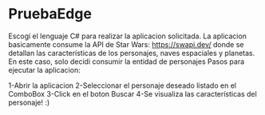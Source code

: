 # PruebaEdge

Escogí el lenguaje C# para realizar la aplicacion solicitada.
La aplicacion basicamente consume la API de Star Wars: https://swapi.dev/ donde se detallan las características de los personajes, naves espaciales y planetas.
En este caso, solo decidi consumir la entidad de personajes
Pasos para ejecutar la aplicacion:

1-Abrir la aplicacion
2-Seleccionar el personaje deseado listado en el ComboBox
3-Click en el boton Buscar
4-Se visualiza las características del personaje! :)
